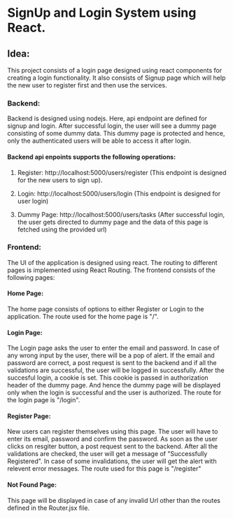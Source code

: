 # SignUp and Login System using React.

## Idea:

This project consists of a login page designed using react components for creating a login functionality. It also consists of Signup page which will help the new user to register first and then use the services.

### Backend:

Backend is designed using nodejs. Here, api endpoint are defined for signup and login. After successful login, the user will see a dummy page consisting of some dummy data. This dummy page is protected and hence, only the authenticated users will be able to access it after login.

#### Backend api enpoints supports the following operations:

1. Register: http://localhost:5000/users/register (This endpoint is designed for the new users to sign up).

2. Login: http://localhost:5000/users/login (This endpoint is designed for user login)

3. Dummy Page: http://localhost:5000/users/tasks (After successful login, the user gets directed to dummy page and the data of this page is fetched using the provided url)

### Frontend:

The UI of the application is designed using react. The routing to different pages is implemented using React Routing. The frontend consists of the following pages:

#### Home Page: 

The home page consists of options to either Register or Login to the application. The route used for the home page is "/".

#### Login Page:

The Login page asks the user to enter the email and password. In case of any wrong input by the user, there will be a pop of alert. If the email and password are correct, a post request is sent to the backend and if all the validations are successful, the user will be logged in successfully. After the succesful login, a cookie is set. This cookie is passed in authorization header of the dummy page. And hence the dummy page will be displayed only when the login is successful and the user is authorized. The route for the login page is "/login".

#### Register Page:

New users can register themselves using this page. The user will have to enter its email, password and confirm the password. As soon as the user clicks on resgiter button, a post request sent to the backend. After all the validations are checked, the user will get a message of "Successfully Registered". In case of some invalidations, the user will get the alert with relevent error messages. The route used for this page is "/register"

#### Not Found Page:

This page will be displayed in case of any invalid Url other than the routes defined in the Router.jsx file.




 


